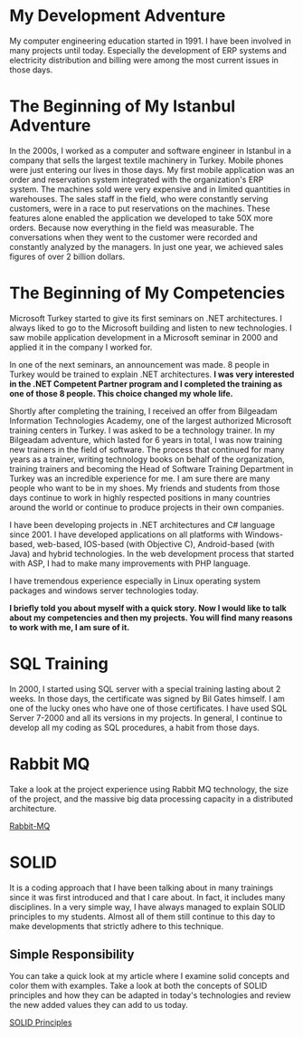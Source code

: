 # My Development Adventure
My computer engineering education started in 1991. I have been involved in many projects until today. Especially the development of ERP systems and electricity distribution and billing were among the most current issues in those days.
# The Beginning of My Istanbul Adventure
In the 2000s, I worked as a computer and software engineer in Istanbul in a company that sells the largest textile machinery in Turkey. Mobile phones were just entering our lives in those days. My first mobile application was an order and reservation system integrated with the organization's ERP system. The machines sold were very expensive and in limited quantities in warehouses. The sales staff in the field, who were constantly serving customers, were in a race to put reservations on the machines. These features alone enabled the application we developed to take 50X more orders. Because now everything in the field was measurable. The conversations when they went to the customer were recorded and constantly analyzed by the managers. In just one year, we achieved sales figures of over 2 billion dollars.
# The Beginning of My Competencies
Microsoft Turkey started to give its first seminars on .NET architectures. I always liked to go to the Microsoft building and listen to new technologies. I saw mobile application development in a Microsoft seminar in 2000 and applied it in the company I worked for.

In one of the next seminars, an announcement was made. 8 people in Turkey would be trained to explain .NET architectures. **I was very interested in the .NET Competent Partner program and I completed the training as one of those 8 people. This choice changed my whole life.**

Shortly after completing the training, I received an offer from Bilgeadam Information Technologies Academy, one of the largest authorized Microsoft training centers in Turkey. I was asked to be a technology trainer. In my Bilgeadam adventure, which lasted for 6 years in total, I was now training new trainers in the field of software. The process that continued for many years as a trainer, writing technology books on behalf of the organization, training trainers and becoming the Head of Software Training Department in Turkey was an incredible experience for me. I am sure there are many people who want to be in my shoes. My friends and students from those days continue to work in highly respected positions in many countries around the world or continue to produce projects in their own companies.

I have been developing projects in .NET architectures and C# language since 2001. I have developed applications on all platforms with Windows-based, web-based, IOS-based (with Objective C), Android-based (with Java) and hybrid technologies. In the web development process that started with ASP, I had to make many improvements with PHP language. 

I have tremendous experience especially in Linux operating system packages and windows server technologies today. 

**I briefly told you about myself with a quick story. Now I would like to talk about my competencies and then my projects. You will find many reasons to work with me, I am sure of it.**

# SQL Training
In 2000, I started using SQL server with a special training lasting about 2 weeks. In those days, the certificate was signed by Bil Gates himself. I am one of the lucky ones who have one of those certificates.
I have used SQL Server 7-2000 and all its versions in my projects. In general, I continue to develop all my coding as SQL procedures, a habit from those days.

# Rabbit MQ
Take a look at the project experience using Rabbit MQ technology, the size of the project, and the massive big data processing capacity in a distributed architecture.

[Rabbit-MQ](rabbit-mq.md)

# SOLID
It is a coding approach that I have been talking about in many trainings since it was first introduced and that I care about. In fact, it includes many disciplines. In a very simple way, I have always managed to explain SOLID principles to my students. Almost all of them still continue to this day to make developments that strictly adhere to this technique.

## Simple Responsibility
You can take a quick look at my article where I examine solid concepts and color them with examples. Take a look at both the concepts of SOLID principles and how they can be adapted in today's technologies and review the new added values they can add to us today.

[SOLID Principles](solid.md)

